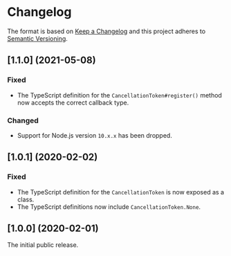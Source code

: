 # Changelog

The format is based on [Keep a Changelog](http://keepachangelog.com/) and this project adheres to [Semantic Versioning](https://semver.org/spec/v2.0.0.html).

## [1.1.0] (2021-05-08)

### Fixed

- The TypeScript definition for the `CancellationToken#register()` method now accepts the correct callback type.

### Changed

- Support for Node.js version `10.x.x` has been dropped.

## [1.0.1] (2020-02-02)

### Fixed

- The TypeScript definition for the `CancellationToken` is now exposed as a class.
- The TypeScript definitions now include `CancellationToken.None`.

## [1.0.0] (2020-02-01)

The initial public release.
